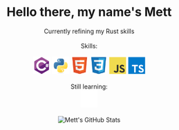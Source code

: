 <div align="center">
  <h1>Hello there, my name's Mett</h1>
  Currently refining my Rust skills
  <br />
  <br />
  Skills:
  <br />
  <br />
  <img src="https://raw.githubusercontent.com/devicons/devicon/master/icons/csharp/csharp-original.svg" alt="C#" width="40" height="40"/>
  <img src="https://raw.githubusercontent.com/devicons/devicon/master/icons/python/python-original.svg" alt="Python" width="40" height="40"/>
  <img src="https://raw.githubusercontent.com/devicons/devicon/master/icons/html5/html5-original.svg" alt="HTML" width="40" height="40"/>
  <img src="https://raw.githubusercontent.com/devicons/devicon/master/icons/css3/css3-original.svg" alt="CSS" width="40" height="40"/>
  <img src="https://raw.githubusercontent.com/devicons/devicon/master/icons/javascript/javascript-original.svg" alt="JS" width="40" height="40"/>
  <img src="https://raw.githubusercontent.com/devicons/devicon/master/icons/typescript/typescript-original.svg" alt="TS" width="40" height="40"/>
  <br />
  <br />
  Still learning:
  <br />
  <img src="https://raw.githubusercontent.com/Mettwasser/Mettwasser/refs/heads/main/rust.svg" alt="Rust" width="40"  height="40"></img>
  <br />
  <br />
    <img alt="Mett's GitHub Stats" src="https://github-readme-stats.vercel.app/api/top-langs/?username=mettwasser&theme=tokyonight&layout=donut-vertical" media="(prefers-color-scheme: dark)">
</div>

<!-- https://raw.githubusercontent.com/devicons/devicon/master/icons -->
